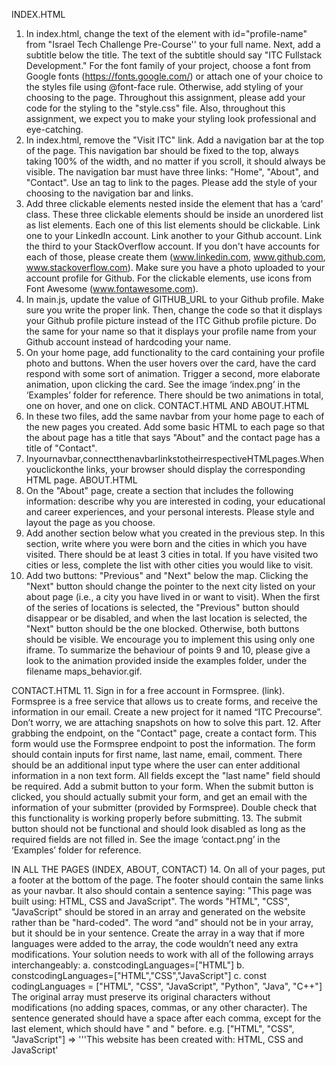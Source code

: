 INDEX.HTML
1. In index.html, change the text of the element with id="profile-name" from "Israel Tech Challenge Pre-Course'' to your full name. Next, add a subtitle below the title. The text of the subtitle should say "ITC Fullstack Development." For the font family of your project, choose a font from Google fonts (https://fonts.google.com/) or attach one of your choice to the styles file using @font-face rule. Otherwise, add styling of your choosing to the page. Throughout this assignment, please add your code for the styling to the "style.css" file. Also, throughout this assignment, we expect you to make your styling look professional and eye-catching.
2. In index.html, remove the "Visit ITC" link. Add a navigation bar at the top of the page. This navigation bar should be fixed to the top, always taking 100% of the width, and no matter if you scroll, it should always be visible. The navigation bar must have three links: "Home", "About", and "Contact". Use an <a> tag to link to the pages. Please add the style of your choosing to the navigation bar and links.
3. Add three clickable elements nested inside the element that has a ‘card’ class. These three clickable elements should be inside an unordered list as list elements. Each one of this list elements should be clickable. Link one to your LinkedIn account. Link another to your Github account. Link the third to your StackOverflow account. If you don't have accounts for each of those, please create them (www.linkedin.com, www.github.com, www.stackoverflow.com). Make sure you have a photo uploaded to your account profile for Github. For the clickable elements, use icons from Font Awesome (www.fontawesome.com).
4. In main.js, update the value of GITHUB_URL to your Github profile. Make sure you write the proper link. Then, change the code so that it displays your Github profile picture instead of the ITC Github profile picture. Do the same for your name so that it displays your profile name from your Github account instead of hardcoding your name.
5. On your home page, add functionality to the card containing your profile photo and buttons. When the user hovers over the card, have the card respond with some sort of animation. Trigger a second, more elaborate animation, upon clicking the card.
See the image ‘index.png’ in the ‘Examples’ folder for reference.
There should be two animations in total, one on hover, and one on click.
CONTACT.HTML AND ABOUT.HTML
6. In these two files, add the same navbar from your home page to each of the new pages you created. Add some basic HTML to each page so that the about page has a title that says "About" and the contact page has a title of "Contact".
7. Inyournavbar,connectthenavbarlinkstotheirrespectiveHTMLpages.Whenyouclickonthe links, your browser should display the corresponding HTML page.
ABOUT.HTML
8. On the "About" page, create a section that includes the following information: describe why you are interested in coding, your educational and career experiences, and your personal interests. Please style and layout the page as you choose.
9. Add another section below what you created in the previous step. In this section, write where you were born and the cities in which you have visited. There should be at least 3 cities in total. If you have visited two cities or less, complete the list with other cities you would like to visit.
10. Add two buttons: "Previous" and "Next" below the map. Clicking the "Next" button should change the pointer to the next city listed on your about page (i.e., a city you have lived in or want to visit). When the first of the series of locations is selected, the "Previous" button should disappear or be disabled, and when the last location is selected, the "Next" button should be the one blocked. Otherwise, both buttons should be visible. We encourage you to implement this using only one iframe.
To summarize the behaviour of points 9 and 10, please give a look to the animation provided inside the examples folder, under the filename maps_behavior.gif.

CONTACT.HTML
11. Sign in for a free account in Formspree. (link). Formspree is a free service that allows us to create forms, and receive the information in our email. Create a new project for it named “ITC Precourse”. Don’t worry, we are attaching snapshots on how to solve this part.
12. After grabbing the endpoint, on the "Contact" page, create a contact form. This form would use the Formspree endpoint to post the information. The form should contain inputs for first name, last name, email, comment. There should be an additional input type where the user can enter additional information in a non text form. All fields except the "last name" field should be required.
Add a submit button to your form. When the submit button is clicked, you should actually submit your form, and get an email with the information of your submitter (provided by Formspree).
Double check that this functionality is working properly before submitting.
13. The submit button should not be functional and should look disabled as long as the required fields are not filled in.
See the image ‘contact.png’ in the ‘Examples’ folder for reference. 

IN ALL THE PAGES (INDEX, ABOUT, CONTACT)
14. On all of your pages, put a footer at the bottom of the page. The footer should contain the same links as your navbar. It also should contain a sentence saying: "This page was built using: HTML, CSS and JavaScript". The words "HTML", "CSS", "JavaScript" should be stored in an array and generated on the website rather than be "hard-coded". The word “and” should not be in your array, but it should be in your sentence.
Create the array in a way that if more languages were added to the array, the code wouldn’t need any extra modifications.
Your solution needs to work with all of the following arrays interchangeably:
a. constcodingLanguages=["HTML"]
b. constcodingLanguages=["HTML","CSS","JavaScript"]
c. const codingLanguages = ["HTML", "CSS", "JavaScript", "Python", "Java", "C++"]
The original array must preserve its original characters without modifications (no adding spaces, commas, or any other character).
The sentence generated should have a space after each comma, except for the last element, which should have " and " before. e.g. ["HTML", "CSS", "JavaScript"] => '''This website has been created with: HTML, CSS and JavaScript'